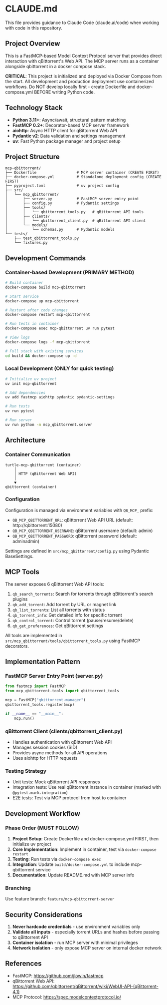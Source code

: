 # CLAUDE.md

This file provides guidance to Claude Code (claude.ai/code) when working with code in this repository.

## Project Overview

This is a FastMCP-based Model Context Protocol server that provides direct interaction with qBittorrent's Web API. The MCP server runs as a container alongside qbittorrent in a docker compose stack.

**CRITICAL**: This project is initialized and deployed via Docker Compose from the start. All development and production deployment use containerized workflows. Do NOT develop locally first - create Dockerfile and docker-compose.yml BEFORE writing Python code.

## Technology Stack

- **Python 3.11+**: Async/await, structural pattern matching
- **FastMCP 0.2+**: Decorator-based MCP server framework
- **aiohttp**: Async HTTP client for qBittorrent Web API
- **Pydantic v2**: Data validation and settings management
- **uv**: Fast Python package manager and project setup

## Project Structure

```
mcp-qbittorrent/
├── Dockerfile                  # MCP server container (CREATE FIRST)
├── docker-compose.yml          # Standalone deployment config (CREATE FIRST)
├── pyproject.toml              # uv project config
├── src/
│   └── mcp_qbittorrent/
│       ├── server.py           # FastMCP server entry point
│       ├── config.py           # Pydantic settings
│       ├── tools/
│       │   └── qbittorrent_tools.py   # qBittorrent API tools
│       ├── clients/
│       │   └── qbittorrent_client.py  # qBittorrent API client
│       └── models/
│           └── schemas.py      # Pydantic models
└── tests/
    ├── test_qbittorrent_tools.py
    └── fixtures.py
```

## Development Commands

### Container-based Development (PRIMARY METHOD)

```bash
# Build container
docker-compose build mcp-qbittorrent

# Start service
docker-compose up mcp-qbittorrent

# Restart after code changes
docker-compose restart mcp-qbittorrent

# Run tests in container
docker-compose exec mcp-qbittorrent uv run pytest

# View logs
docker-compose logs -f mcp-qbittorrent

# Full stack with existing services
cd build && docker-compose up -d
```

### Local Development (ONLY for quick testing)

```bash
# Initialize uv project
uv init mcp-qbittorrent

# Add dependencies
uv add fastmcp aiohttp pydantic pydantic-settings

# Run tests
uv run pytest

# Run server
uv run python -m mcp_qbittorrent.server
```

## Architecture

### Container Communication

```
turtle-mcp-qbittorrent (container)
    │
    │ HTTP (qBittorrent Web API)
    │
    ▼
qbittorrent (container)
```

### Configuration

Configuration is managed via environment variables with `QB_MCP_` prefix:
- `QB_MCP_QBITTORRENT_URL`: qBittorrent Web API URL (default: http://qbittorrent:15080)
- `QB_MCP_QBITTORRENT_USERNAME`: qBittorrent username (default: admin)
- `QB_MCP_QBITTORRENT_PASSWORD`: qBittorrent password (default: adminadmin)

Settings are defined in `src/mcp_qbittorrent/config.py` using Pydantic BaseSettings.

## MCP Tools

The server exposes 6 qBittorrent Web API tools:
1. `qb_search_torrents`: Search for torrents through qBittorrent's search plugins
2. `qb_add_torrent`: Add torrent by URL or magnet link
3. `qb_list_torrents`: List all torrents with status
4. `qb_torrent_info`: Get detailed info for specific torrent
5. `qb_control_torrent`: Control torrent (pause/resume/delete)
6. `qb_get_preferences`: Get qBittorrent settings

All tools are implemented in `src/mcp_qbittorrent/tools/qbittorrent_tools.py` using FastMCP decorators.

## Implementation Pattern

### FastMCP Server Entry Point (server.py)
```python
from fastmcp import FastMCP
from mcp_qbittorrent.tools import qbittorrent_tools

mcp = FastMCP("qbittorrent-manager")
qbittorrent_tools.register(mcp)

if __name__ == "__main__":
    mcp.run()
```

### qBittorrent Client (clients/qbittorrent_client.py)
- Handles authentication with qBittorrent Web API
- Manages session cookies (SID)
- Provides async methods for all API operations
- Uses aiohttp for HTTP requests

### Testing Strategy
- Unit tests: Mock qBittorrent API responses
- Integration tests: Use real qBittorrent instance in container (marked with `@pytest.mark.integration`)
- E2E tests: Test via MCP protocol from host to container

## Development Workflow

### Phase Order (MUST FOLLOW)
1. **Project Setup**: Create Dockerfile and docker-compose.yml FIRST, then initialize uv project
2. **Core Implementation**: Implement in container, test via `docker-compose restart`
3. **Testing**: Run tests via `docker-compose exec`
4. **Integration**: Update `build/docker-compose.yml` to include mcp-qbittorrent service
5. **Documentation**: Update README.md with MCP server info

### Branching
Use feature branch: `feature/mcp-qbittorrent-server`

## Security Considerations

1. **Never hardcode credentials** - use environment variables only
2. **Validate all inputs** - especially torrent URLs and hashes before passing to qBittorrent API
3. **Container isolation** - run MCP server with minimal privileges
4. **Network isolation** - only expose MCP server on internal docker network

## References

- FastMCP: https://github.com/jlowin/fastmcp
- qBittorrent Web API: https://github.com/qbittorrent/qBittorrent/wiki/WebUI-API-(qBittorrent-4.1)
- MCP Protocol: https://spec.modelcontextprotocol.io/
